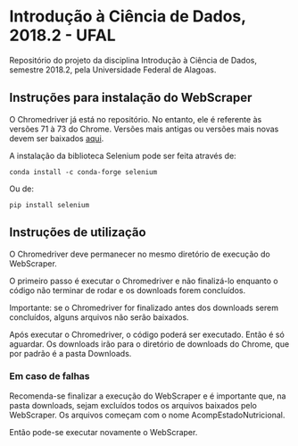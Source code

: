 # Introdução à Ciência de Dados, 2018.2 - UFAL
Repositório do projeto da disciplina Introdução à Ciência de Dados, semestre 2018.2, pela Universidade Federal de Alagoas. 

## Instruções para instalação do WebScraper
O Chromedriver já está no repositório. No entanto, ele é referente às versões 71 à 73 do Chrome. Versões mais antigas ou versões mais novas devem ser baixados [aqui](https://sites.google.com/a/chromium.org/chromedriver/downloads).

A instalação da biblioteca Selenium pode ser feita através de:
```
conda install -c conda-forge selenium 
```
Ou de:
```
pip install selenium
```
## Instruções de utilização
O Chromedriver deve permanecer no mesmo diretório de execução do WebScraper. 

O primeiro passo é executar o Chromedriver e não finalizá-lo enquanto o código não terminar de rodar e os downloads forem concluídos. 

Importante: se o Chromedriver for finalizado antes dos downloads serem concluídos, alguns arquivos não serão baixados. 


Após executar o Chromedriver, o código poderá ser executado. Então é só aguardar. Os downloads irão para o diretório de downloads do Chrome, que por padrão é a pasta Downloads. 

### Em caso de falhas
Recomenda-se finalizar a execução do WebScraper e é importante que, na pasta downloads, sejam excluídos todos os arquivos baixados pelo WebScraper. Os arquivos começam com o nome AcompEstadoNutricional. 

Então pode-se executar novamente o WebScraper.
